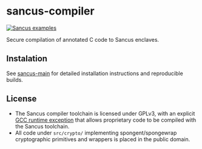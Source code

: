 # sancus-compiler
[![Sancus examples](https://github.com/sancus-tee/sancus-examples/actions/workflows/run-examples.yml/badge.svg)](https://github.com/sancus-tee/sancus-examples/actions/workflows/run-examples.yml)

Secure compilation of annotated C code to Sancus enclaves.

## Instalation

See [sancus-main](https://github.com/sancus-tee/sancus-main) for detailed installation instructions and reproducible builds.

## License

* The Sancus compiler toolchain is licensed under GPLv3, with an explicit [GCC runtime exception](https://www.gnu.org/licenses/gcc-exception-3.1.en.html) that allows proprietary code to be compiled with the Sancus toolchain.
* All code under `src/crypto/` implementing spongent/spongewrap cryptographic primitives and wrappers is placed in the public domain.
